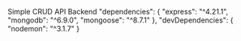 <h>Simple CRUD API Backend</h>
 "dependencies": {
    "express": "^4.21.1",
    "mongodb": "^6.9.0",
    "mongoose": "^8.7.1"
  },
  "devDependencies": {
    "nodemon": "^3.1.7"
  }
